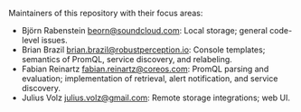 Maintainers of this repository with their focus areas:

* Björn Rabenstein <beorn@soundcloud.com>: Local storage; general code-level issues.
* Brian Brazil <brian.brazil@robustperception.io>: Console templates; semantics of PromQL, service discovery, and relabeling.
* Fabian Reinartz <fabian.reinartz@coreos.com>: PromQL parsing and evaluation; implementation of retrieval, alert notification, and service discovery.
* Julius Volz <julius.volz@gmail.com>: Remote storage integrations; web UI.


